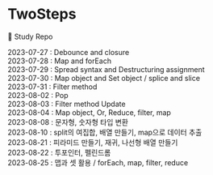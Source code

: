# TwoSteps

🏀 Study Repo

2023-07-27 : Debounce and closure <br>
2023-07-28 : Map and forEach <br>
2023-07-29 : Spread syntax and Destructuring assignment <br>
2023-07-30 : Map object and Set object / splice and slice <br>
2023-07-31 : Filter method <br>
2023-08-02 : Pop <br>
2023-08-03 : Filter method Update <br>
2023-08-04 : Map object, Or, Reduce, filter, map <br>
2023-08-08 : 문자형, 숫자형 타입 변환 <br>
2023-08-10 : split의 여집합, 배열 만들기, map으로 데이터 추출 <br>
2023-08-21 : 피라미드 만들기, 재귀, 나선형 배열 만들기 <br>
2023-08-22 : 투포인터, 펠린드롬 <br>
2023-08-25 : 맵과 셋 활용 / forEach, map, filter, reduce<br>
